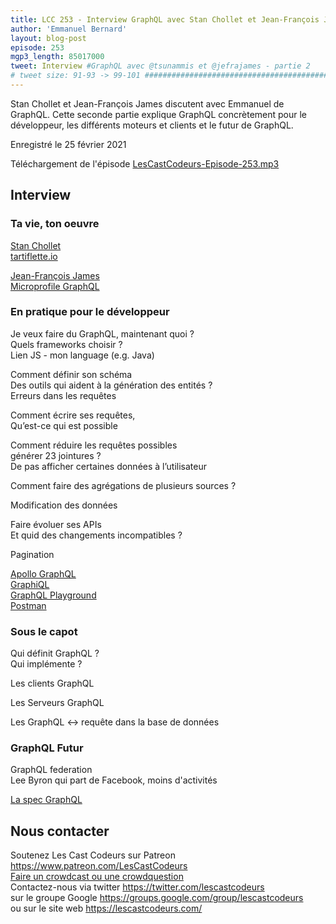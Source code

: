 ```yaml
---
title: LCC 253 - Interview GraphQL avec Stan Chollet et Jean-François James - partie 2 
author: 'Emmanuel Bernard'
layout: blog-post
episode: 253
mgp3_length: 85017000
tweet: Interview #GraphQL avec @tsunammis et @jefrajames - partie 2
# tweet size: 91-93 -> 99-101 #######################################################################
---
```

Stan Chollet et Jean-François James discutent avec Emmanuel de GraphQL.
Cette seconde partie explique GraphQL concrètement pour le développeur, les différents moteurs et clients et le futur de GraphQL.

Enregistré le 25 février 2021  

Téléchargement de l'épisode [LesCastCodeurs-Episode-253.mp3](http://traffic.libsyn.com/lescastcodeurs/LesCastCodeurs-Episode-253.mp3)  

## Interview

### Ta vie, ton oeuvre

[Stan Chollet](https://twitter.com/tsunammis)  
[tartiflette.io](https://tartiflette.io/)

[Jean-François James](https://twitter.com/jefrajames)  
[Microprofile GraphQL](https://github.com/eclipse/microprofile-graphql)  

### En pratique pour le développeur

Je veux faire du GraphQL, maintenant quoi ?  
Quels frameworks choisir ?  
Lien JS - mon language (e.g. Java)

Comment définir son schéma  
Des outils qui aident à la génération des entités ?  
Erreurs dans les requêtes  

Comment écrire ses requêtes,  
Qu’est-ce qui est possible  

Comment réduire les requêtes possibles  
générer 23 jointures ?  
De pas afficher certaines données à l’utilisateur  

Comment faire des agrégations de plusieurs sources ?

Modification des données

Faire évoluer ses APIs  
Et quid des changements incompatibles ?

Pagination

[Apollo GraphQL](https://www.apollographql.com/)  
[GraphiQL](https://github.com/graphql/graphiql)  
[GraphQL Playground](https://www.electronjs.org/apps/graphql-playground)  
[Postman](https://www.postman.com/graphql/)

### Sous le capot

Qui définit GraphQL ?  
Qui implémente ?  

Les clients GraphQL

Les Serveurs GraphQL

Les GraphQL <-> requête dans la base de données

### GraphQL Futur

GraphQL federation  
Lee Byron qui part de Facebook, moins d'activités

[La spec GraphQL](https://github.com/graphql/graphql-spec)  

## Nous contacter

Soutenez Les Cast Codeurs sur Patreon <https://www.patreon.com/LesCastCodeurs>  
[Faire un crowdcast ou une crowdquestion](https://lescastcodeurs.com/crowdcasting/)  
Contactez-nous via twitter <https://twitter.com/lescastcodeurs>  
sur le groupe Google <https://groups.google.com/group/lescastcodeurs>  
ou sur le site web <https://lescastcodeurs.com/>
